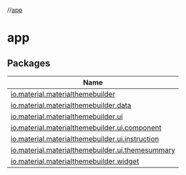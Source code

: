 //[app](index.md)

# app

## Packages

| Name |
|---|
| [io.material.materialthemebuilder](app/io.material.materialthemebuilder/index.md) |
| [io.material.materialthemebuilder.data](app/io.material.materialthemebuilder.data/index.md) |
| [io.material.materialthemebuilder.ui](app/io.material.materialthemebuilder.ui/index.md) |
| [io.material.materialthemebuilder.ui.component](app/io.material.materialthemebuilder.ui.component/index.md) |
| [io.material.materialthemebuilder.ui.instruction](app/io.material.materialthemebuilder.ui.instruction/index.md) |
| [io.material.materialthemebuilder.ui.themesummary](app/io.material.materialthemebuilder.ui.themesummary/index.md) |
| [io.material.materialthemebuilder.widget](app/io.material.materialthemebuilder.widget/index.md) |
